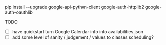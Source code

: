 
pip install --upgrade google-api-python-client google-auth-httplib2 google-auth-oauthlib

TODO

- [ ] have quickstart turn Google Calendar info into availabilities.json
- [ ] add some level of sanity / judgement / values to classes scheduling?
